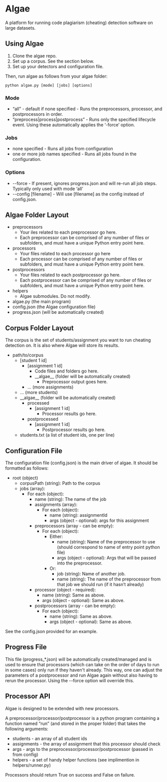 # Algae

A platform for running code plagiarism (cheating) detection software on large datasets.

## Using Algae

1. Clone the algae repo.
2. Set up a corpus. See the section below.
3. Set up your detectors and configuration file.

Then, run algae as follows from your algae folder:

```
python algae.py [mode] [jobs] [options]
```

### Mode
- “all” - default if none specified - Runs the preprocessors, processor, and postprocessors in order.
- “preprocess|process|postprocess” - Runs only the specified lifecycle event. Using these automatically applies the ‘-force’ option.

### Jobs
- none specified - Runs all jobs from configuration
- one or more job names specified - Runs all jobs found in the configuration.

### Options
- --force - If present, ignores progress.json and will re-run all job steps.
Typically only used with mode ‘all’
- --config [filename] - Will use [filename] as the config instead of config.json.

## Algae Folder Layout

- preprocessors
	- Your iles related to each preprocessor go here.
	- Each preprocessor can be comprised of any number of files or subfolders, and must have a unique Python entry point here.
- processors
	- Your files related to each processor go here
	- Each processor can be comprised of any number of files or subfolders, and must have a unique Python entry point here.
- postprocessors
	- Your files related to each postprocessor go here.
	- Each postprocessor can be comprised of any number of files or subfolders, and must have a unique Python entry point here.
- helpers
	- Algae submodules. Do not modify.
- algae.py (the main program)
- config.json (the Algae configuration file)
- progress.json (will be automatically created)

## Corpus Folder Layout
The corpus is the set of students/assignment you want to run cheating detection on. It is also where Algae will store its results.

- path/to/corpus
	- [student 1 id]
		- [assignment 1 id]
			- Code files and folders go here.
			- \_\_algae\_\_ (folder will be automatically created)
				- Preprocessor output goes here.
		- ... (more assignments)
	- ... (more students)
	- \_\_algae\_\_ (folder will be automatically created)
		- processed
			- [assignment 1 id]
				- Processor results go here.
		- postprocessed
			- [assignment 1 id]
				- Postprocessor results go here.	
	- students.txt (a list of student ids, one per line)

## Configuration File
The configuration file (config.json) is the main driver of algae. It should be formatted as follows:

- root (object)
	- corpusPath (string): Path to the corpus
	- jobs (array):
		- For each (object):
			- name (string): The name of the job
			- assignments (array):
				- For each (object):
					- name (string): assignmentId
					- args (object - optional): args for this assignment
			- preprocessors (array - can be empty):
				- For each (object):
					- Either:
						- name (string): Name of the preprocessor to use (should correspond to name of entry point python file)
						- args (object - optional): Args that will be passed into the preprocessor.
					- Or:
						- job (string): Name of another job.
						- name (string): The name of the preprocessor from that job we should run (if it hasn’t already)
			- processor (object - required):
				- name (string): Same as above.
				- args (object - optional): Same as above.
			- postprocessors (array - can be empty):
				- For each (object):
					- name (string): Same as above.
					- args (object - optional): Same as above.
					
See the config.json provided for an example.

## Progress File
This file (progress_*.json) will be automatically created/managed and is used to ensure that processors (which can take on the order of days to run in some cases) only run if they haven't already. This way, one can adjust the parameters of a postprocessor and run Algae again without also having to rerun the processor. Using the --force option will override this.

## Processor API
Algae is designed to be extended with new processors.

A preprocessor/processor/postprocessor is a python program containing a function named “run” (and stored in the proper folder) that takes the following arguments:

- students - an array of all student ids
- assignments - the array of assignment that this processor should check
- args - args to the preprocessor/processor/postprocessor (passed in from config)
- helpers - a set of handy helper functions (see implimention in helpers/runner.py)

Processors should return True on success and False on failure.
